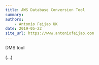```yaml
---
title: AWS Database Conversion Tool
summary: 
authors:
    - Antonio Feijao UK
date: 2019-05-22
site_url: https://www.antoniofeijao.com
---
```


DMS tool

(...)

